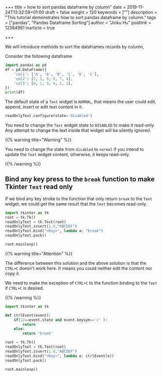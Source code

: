 +++
title = how to sort pandas dataframe by column"
date = 2019-11-24T13:32:59+01:00
draft = false
weight = 120
keywords = [""]
description = "This tutorial demonstrates  how to sort pandas dataframe by column."
tags = ["pandas", "Pandas Dataframe Sorting"]
author = "Jinku Hu"
postlink = 12364981
inarticle = true

+++

We will introduce methods to sort the dataframes records by column,

Consider the following dataframe

```python
import pandas as pd
df = pd.DataFrame({
    'col1': ['A', 'A', 'B', 'C', 'D', 'C'],
    'col2': [2, 1, 9, 8, 7, 4],
    'col3': [0, 1, 9, 4, 2, 3],
})
print(df)
```

The default state of a `Text` widget is `NORMAL`, that means the user could edit, append, insert or edit text content in it.

```python
readOnlyText.configure(state='disabled')
```

<!--adsense-->

You need to change the `Text` widget state to `DISABLED` to make it read-only. Any attempt to change the text inside that widget will be silently ignored.

{{% warning title="Warning" %}}

You need to change the state from `disabled` to `normal` if you intend to update the `Text` widget content, otherwise, it keeps read-only.

{{% /warning %}}

## Bind any key press to the `break` function to make Tkinter `Text` read only

If we bind any key stroke to the function that only return `break` to the `Text` widget, we could get the same result that the `Text` becomes read-only.

```python
import tkinter as tk
root = tk.Tk()
readOnlyText = tk.Text(root)
readOnlyText.insert(1.0,"ABCDEF")
readOnlyText.bind("<Key>", lambda a: "break")
readOnlyText.pack()

root.mainloop()
```

<!--adsense-->

{{% warning title="Attention" %}}

The difference between this solution and the above solution is that the `CTRL+C` doesn't work here. It means you could neither edit the content nor copy it.

We need to make the exception of `CTRL+C` to the function binding to the `Text` if `CTRL+C` is desired.

{{% /warning %}}

```python
import tkinter as tk

def ctrlEvent(event):
    if(12==event.state and event.keysym=='c' ):
        return
    else:
        return "break"

root = tk.Tk()
readOnlyText = tk.Text(root)
readOnlyText.insert(1.0,"ABCDEF")
readOnlyText.bind("<Key>", lambda e: ctrlEvent(e))
readOnlyText.pack()

root.mainloop()
```
